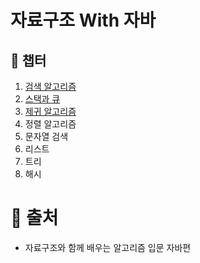 # 자료구조 With 자바

## :bookmark_tabs: 챕터
1. [검색 알고리즘](https://github.com/mkyoung24/Algorithm/tree/ch1)
2. [스택과 큐](https://github.com/mkyoung24/Algorithm/tree/ch2)
3. [제귀 알고리즘](https://github.com/mkyoung24/Algorithm/tree/ch3)
4. 정렬 알고리즘
5. 문자열 검색
6. 리스트
7. 트리
8. 해시


# :file_folder: 출처
- 자료구조와 함께 배우는 알고리즘 입문 자바편

